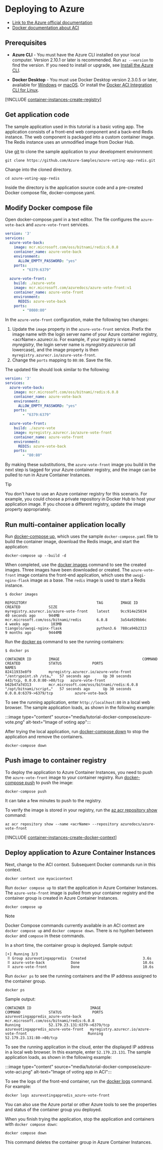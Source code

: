 # Deploying to Azure
- [Link to the Azure official documentation](https://learn.microsoft.com/en-us/azure/container-instances/tutorial-docker-compose)
- [Docker documentation about ACI](https://docs.docker.com/cloud/aci-integration/)

## Prerequisites

* **Azure CLI** - You must have the Azure CLI installed on your local computer. Version 2.10.1 or later is recommended. Run `az --version` to find the version. If you need to install or upgrade, see [Install the Azure CLI](/cli/azure/install-azure-cli).

* **Docker Desktop** - You must use Docker Desktop version 2.3.0.5 or later, available for [Windows](https://desktop.docker.com/win/edge/Docker%20Desktop%20Installer.exe) or [macOS](https://desktop.docker.com/mac/edge/Docker.dmg). Or install the [Docker ACI Integration CLI for Linux](https://docs.docker.com/engine/context/aci-integration/#install-the-docker-aci-integration-cli-on-linux).

[!INCLUDE [container-instances-create-registry](../../includes/container-instances-create-registry.md)]

## Get application code

The sample application used in this tutorial is a basic voting app. The application consists of a front-end web component and a back-end Redis instance. The web component is packaged into a custom container image. The Redis instance uses an unmodified image from Docker Hub.

Use [git](https://git-scm.com/downloads) to clone the sample application to your development environment:

```console
git clone https://github.com/Azure-Samples/azure-voting-app-redis.git
```

Change into the cloned directory.

```console
cd azure-voting-app-redis
```

Inside the directory is the application source code and a pre-created Docker compose file, docker-compose.yaml.

## Modify Docker compose file

Open docker-compose.yaml in a text editor. The file configures the `azure-vote-back` and `azure-vote-front` services.

```yml
version: '3'
services:
  azure-vote-back:
    image: mcr.microsoft.com/oss/bitnami/redis:6.0.8
    container_name: azure-vote-back
    environment:
      ALLOW_EMPTY_PASSWORD: "yes"
    ports:
        - "6379:6379"

  azure-vote-front:
    build: ./azure-vote
    image: mcr.microsoft.com/azuredocs/azure-vote-front:v1
    container_name: azure-vote-front
    environment:
      REDIS: azure-vote-back
    ports:
        - "8080:80"
```

In the `azure-vote-front` configuration, make the following two changes:

1. Update the `image` property in the `azure-vote-front` service. Prefix the image name with the login server name of your Azure container registry, \<acrName\>.azurecr.io. For example, if your registry is named *myregistry*, the login server name is *myregistry.azurecr.io* (all lowercase), and the image property is then `myregistry.azurecr.io/azure-vote-front`.
1. Change the `ports` mapping to `80:80`. Save the file.

The updated file should look similar to the following:

```yml
version: '3'
services:
  azure-vote-back:
    image: mcr.microsoft.com/oss/bitnami/redis:6.0.8
    container_name: azure-vote-back
    environment:
      ALLOW_EMPTY_PASSWORD: "yes"
    ports:
        - "6379:6379"

  azure-vote-front:
    build: ./azure-vote
    image: myregistry.azurecr.io/azure-vote-front
    container_name: azure-vote-front
    environment:
      REDIS: azure-vote-back
    ports:
        - "80:80"
```

By making these substitutions, the `azure-vote-front` image you build in the next step is tagged for your Azure container registry, and the image can be pulled to run in Azure Container Instances.

> [!TIP]
> You don't have to use an Azure container registry for this scenario. For example, you could choose a private repository in Docker Hub to host your application image. If you choose a different registry, update the image property appropriately.

## Run multi-container application locally

Run [docker-compose up](https://docs.docker.com/compose/reference/up/), which uses the sample `docker-compose.yaml` file to build the container image, download the Redis image, and start the application:

```console
docker-compose up --build -d
```

When completed, use the [docker images](https://docs.docker.com/engine/reference/commandline/images/) command to see the created images. Three images have been downloaded or created. The `azure-vote-front` image contains the front-end application, which uses the `uwsgi-nginx-flask` image as a base. The `redis` image is used to start a Redis instance.

```
$ docker images

REPOSITORY                                TAG        IMAGE ID            CREATED             SIZE
myregistry.azurecr.io/azure-vote-front    latest     9cc914e25834        40 seconds ago      944MB
mcr.microsoft.com/oss/bitnami/redis       6.0.8      3a54a920bb6c        4 weeks ago          103MB
tiangolo/uwsgi-nginx-flask                python3.6  788ca94b2313        9 months ago        9444MB
```

Run the [docker ps](https://docs.docker.com/engine/reference/commandline/ps/) command to see the running containers:

```
$ docker ps

CONTAINER ID        IMAGE                                      COMMAND                  CREATED             STATUS              PORTS                           NAMES
82411933e8f9        myregistry.azurecr.io/azure-vote-front     "/entrypoint.sh /sta…"   57 seconds ago      Up 30 seconds       443/tcp, 0.0.0.0:80->80/tcp   azure-vote-front
b62b47a7d313        mcr.microsoft.com/oss/bitnami/redis:6.0.8  "/opt/bitnami/script…"   57 seconds ago      Up 30 seconds       0.0.0.0:6379->6379/tcp          azure-vote-back
```

To see the running application, enter `http://localhost:80` in a local web browser. The sample application loads, as shown in the following example:

:::image type="content" source="media/tutorial-docker-compose/azure-vote.png" alt-text="Image of voting app":::

After trying the local application, run [docker-compose down](https://docs.docker.com/compose/reference/down/) to stop the application and remove the containers.

```console
docker-compose down
```

## Push image to container registry

To deploy the application to Azure Container Instances, you need to push the `azure-vote-front` image to your container registry. Run [docker-compose push](https://docs.docker.com/compose/reference/push) to push the image:

```console
docker-compose push
```

It can take a few minutes to push to the registry.

To verify the image is stored in your registry, run the [az acr repository show](/cli/azure/acr/repository#az-acr-repository-show) command:

```azurecli
az acr repository show --name <acrName> --repository azuredocs/azure-vote-front
```

[!INCLUDE [container-instances-create-docker-context](../../includes/container-instances-create-docker-context.md)]

## Deploy application to Azure Container Instances

Next, change to the ACI context. Subsequent Docker commands run in this context.

```console
docker context use myacicontext
```

Run `docker compose up` to start the application in Azure Container Instances. The `azure-vote-front` image is pulled from your container registry and the container group is created in Azure Container Instances.

```console
docker compose up
```

> [!NOTE]
> Docker Compose commands currently available in an ACI context are `docker compose up` and `docker compose down`. There is no hyphen between `docker` and `compose` in these commands.

In a short time, the container group is deployed. Sample output:

```
[+] Running 3/3
 ⠿ Group azurevotingappredis  Created                          3.6s
 ⠿ azure-vote-back            Done                             10.6s
 ⠿ azure-vote-front           Done                             10.6s
```

Run `docker ps` to see the running containers and the IP address assigned to the container group.

```console
docker ps
```

Sample output:

```
CONTAINER ID                           IMAGE                                         COMMAND             STATUS              PORTS
azurevotingappredis_azure-vote-back    mcr.microsoft.com/oss/bitnami/redis:6.0.8                         Running             52.179.23.131:6379->6379/tcp
azurevotingappredis_azure-vote-front   myregistry.azurecr.io/azure-vote-front                            Running             52.179.23.131:80->80/tcp
```

To see the running application in the cloud, enter the displayed IP address in a local web browser. In this example, enter `52.179.23.131`. The sample application loads, as shown in the following example:

:::image type="content" source="media/tutorial-docker-compose/azure-vote-aci.png" alt-text="Image of voting app in ACI":::

To see the logs of the front-end container, run the [docker logs](https://docs.docker.com/engine/reference/commandline/logs) command. For example:

```console
docker logs azurevotingappredis_azure-vote-front
```

You can also use the Azure portal or other Azure tools to see the properties and status of the container group you deployed.

When you finish trying the application, stop the application and containers with `docker compose down`:

```console
docker compose down
```

This command deletes the container group in Azure Container Instances.